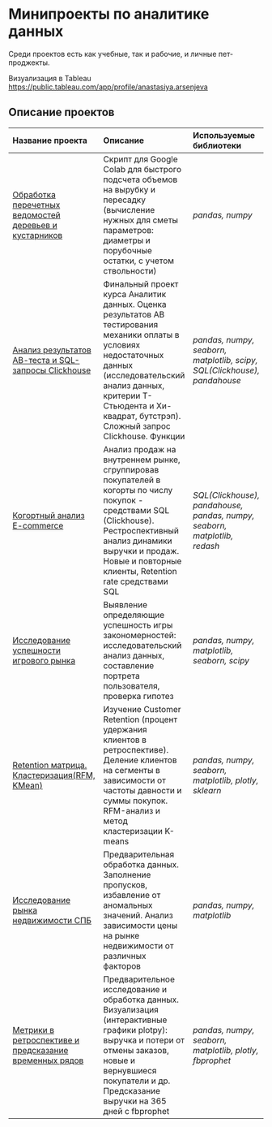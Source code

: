 # Минипроекты по аналитике данных

Среди проектов есть как учебные, так и рабочие, и личные пет-проджекты.


Визуализация в Tableau https://public.tableau.com/app/profile/anastasiya.arsenjeva

## Описание проектов


| Название проекта | Описание | Используемые библиотеки | Вид проекта | 
| :---------------------- | :---------------------- | :---------------------- | :---------------------- |
| [Обработка перечетных ведомостей деревьев и кустарников](tree_describer) | Скрипт для Google Colab для быстрого подсчета объемов на вырубку и пересадку (вычисление нужных для сметы параметров: диаметры и порубочные остатки, с учетом ствольности)| *pandas, numpy*| Рабочий проект|
| [Анализ результатов АВ-теста и SQL-запросы Clickhouse](AB_test_statistic_analys_and_SQL) | Финальный проект курса Аналитик данных. Оценка результатов АВ тестирования механики оплаты в условиях недостаточных данных (исследовательский анализ данных, критерии Т-Стьюдента и Хи-квадрат, бутстрэп). Сложный запрос Clickhouse. Функции| *pandas, numpy, seaborn, matplotlib, scipy, SQL(Clickhouse), pandahouse* | Karpov Courses|
| [Когортный анализ E-commerce](sql_cohort_analys_ecommerce) | Анализ продаж на внутреннем рынке, сгруппировав покупателей в когорты по числу покупок - средствами SQL (Clickhouse). Рестроспективный анализ динамики выручки и продаж. Новые и повторные клиенты, Retention rate средствами SQL| *SQL(Clickhouse), pandahouse, pandas, numpy, seaborn, matplotlib, redash*| Karpov Courses|
| [Исследование успешности игрового рынка](games_success_analysis) | Выявление определяющие успешность игры закономерностей: исследовательский анализ данных, составление портрета пользователя, проверка гипотез| *pandas, numpy, matplotlib, seaborn, scipy*| Яндекс Практикум|
| [Retention матрица. Кластеризация(RFM, KMean)](retention_and_segmentation) | Изучение Customer Retention (процент удержания клиентов в ретроспективе). Деление клиентов на сегменты в зависимости от частоты давности и суммы покупок. RFM-анализ и метод кластеризации K-means| *pandas, numpy, seaborn, matplotlib, plotly, sklearn*| Pet Project|
| [Исследование рынка недвижимости СПБ](real_estate_spb_analisys) | Предварительная обработка данных. Заполнение пропусков, избавление от аномальных значений. Анализ зависимости цены на рынке недвижимости от различных факторов| *pandas, numpy, matplotlib*| Яндекс Практикум|
| [Метрики в ретроспективе и предсказание временных рядов](metrics_visual_prophet_prediction) | Предварительное исследование и обработка данных. Визуализация (интерактивные графики plotpy): выручка и потери от отмены заказов, новые и вернувшиеся покупатели и др. Предсказание выручки на 365 дней c fbprophet | *pandas, numpy, seaborn, matplotlib, plotly, fbprophet*| Pet Project|



